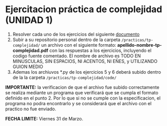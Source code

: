 # Ejercitacion práctica de complejidad (UNIDAD 1)

1. Resolver cada uno de los ejercicios del siguiente [documento](https://docs.google.com/document/d/1Jnl_FLON7ZRK7uhKih8Ke8CxMN5p3952twdBhm13280/edit)
2. Subir a su repositorio personal dentro de la carpeta `/practicas/tp-complejidad/` un archivo con el siguiente formato: **apellido-nombre-tp-complejidad.pdf**  con las respuestas a los ejercicios, incluyendo el codigo fuente comentado. El nombre de archivo es TODO EN MINUSCULAS, SIN ESPACIOS, NI ACENTOS, NI EÑES, y UTILIZANDO GUION MEDIO  
3. Ademas los archiuvos *.py de los ejercicios 5 y 6 deberá subido dentro de la la carpeta `/practicas/tp-complejidad/code/`

**IMPORTANTE:** la verificacion de que el archivo fue subido correctamente  se realiza mediante un programa que verificará que se cumpla el formato definido en el punto 2. Por lo que si no se cumple con la especificacion, el programa no podra encontrarlo y se considerará que el archivo con el practico no fue enviado.



**FECHA LIMITE:** Viernes 31 de Marzo.


